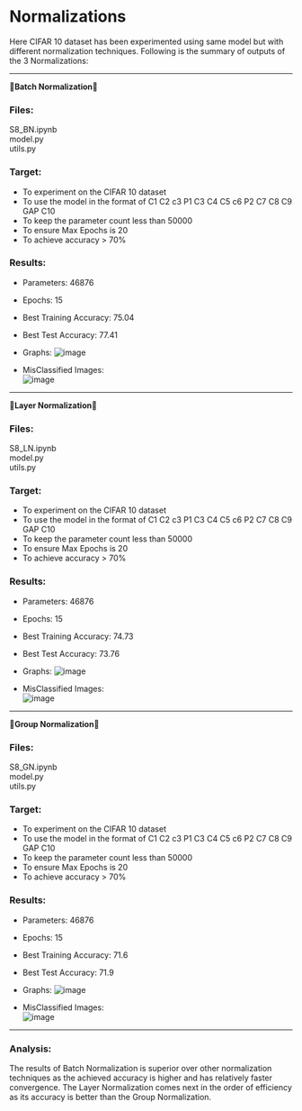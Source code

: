 # Normalizations

Here CIFAR 10 dataset has been experimented using same model but with different normalization techniques.
Following is the summary of outputs of the 3 Normalizations:

---------------------------------------------------------------------------------------------------------------------------------------------------------------------
&#x1F537;**Batch Normalization**&#x1F537;

### Files:
S8_BN.ipynb\
model.py\
utils.py

### Target:
* To experiment on the CIFAR 10 dataset
* To use the model in the format of C1 C2 c3 P1 C3 C4 C5 c6 P2 C7 C8 C9 GAP C10 
* To keep the parameter count less than 50000
* To ensure Max Epochs is 20
* To achieve accuracy > 70%

### Results:
* Parameters: 46876
* Epochs: 15
* Best Training Accuracy: 75.04
* Best Test Accuracy: 77.41
* Graphs:
  ![image](https://github.com/nanekja/tsai/assets/12238843/e0a4534a-b33a-49ac-91a8-0f7b828767f5)

* MisClassified Images:\
  ![image](https://github.com/nanekja/tsai/assets/12238843/d87c4d64-a375-4fd5-823f-edcf821c5725)

---------------------------------------------------------------------------------------------------------------------------------------------------------------------
&#x1F537;**Layer Normalization**&#x1F537;

### Files:
S8_LN.ipynb\
model.py\
utils.py

### Target:
* To experiment on the CIFAR 10 dataset
* To use the model in the format of C1 C2 c3 P1 C3 C4 C5 c6 P2 C7 C8 C9 GAP C10 
* To keep the parameter count less than 50000
* To ensure Max Epochs is 20
* To achieve accuracy > 70%

### Results:
* Parameters: 46876
* Epochs: 15
* Best Training Accuracy: 74.73
* Best Test Accuracy: 73.76
* Graphs:
![image](https://github.com/nanekja/tsai/assets/12238843/8e9896ce-7b0c-4bbf-92a8-23b97920f0ca)

* MisClassified Images:\
![image](https://github.com/nanekja/tsai/assets/12238843/0ea6ebcc-830f-4356-8562-d18d18b015e3)

---------------------------------------------------------------------------------------------------------------------------------------------------------------------
&#x1F537;**Group Normalization**&#x1F537;

### Files:
S8_GN.ipynb\
model.py\
utils.py

### Target:
* To experiment on the CIFAR 10 dataset
* To use the model in the format of C1 C2 c3 P1 C3 C4 C5 c6 P2 C7 C8 C9 GAP C10 
* To keep the parameter count less than 50000
* To ensure Max Epochs is 20
* To achieve accuracy > 70%

### Results:
* Parameters: 46876
* Epochs: 15
* Best Training Accuracy: 71.6
* Best Test Accuracy: 71.9
* Graphs:
![image](https://github.com/nanekja/tsai/assets/12238843/2f975c9b-09bf-4871-a22a-924c139a2795)

* MisClassified Images:\
![image](https://github.com/nanekja/tsai/assets/12238843/9246b98d-eedc-494f-b693-b6c253903a77)

---------------------------------------------------------------------------------------------------------------------------------------------------------------------

### Analysis:

The results of Batch Normalization is superior over other normalization techniques as the achieved accuracy is higher and has relatively faster convergence.
The Layer Normalization comes next in the order of efficiency as its accuracy is better than the Group Normalization.
